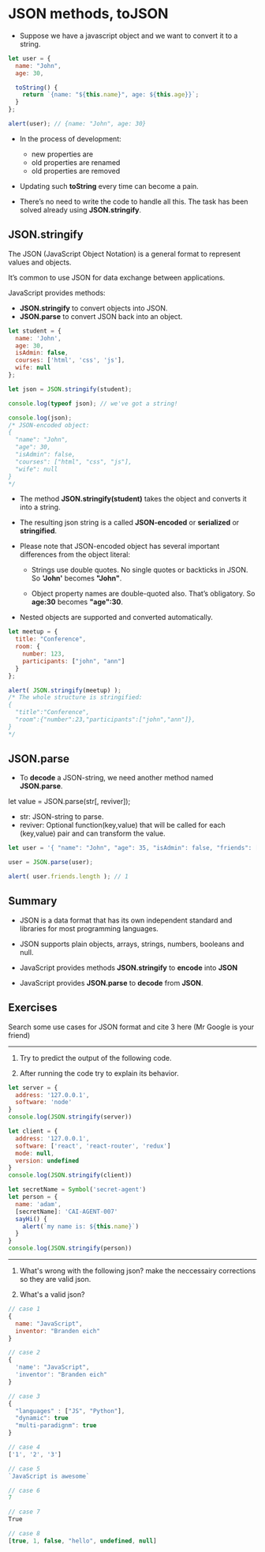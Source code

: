 # JSON methods, toJSON

* Suppose we have a javascript object and we want to convert it to a string.

```javascript
let user = {
  name: "John",
  age: 30,

  toString() {
    return `{name: "${this.name}", age: ${this.age}}`;
  }
};

alert(user); // {name: "John", age: 30}
```

* In the process of development:
  - new properties are
  - old properties are renamed
  - old properties are removed

* Updating such **toString** every time can become a pain.

* There’s no need to write the code to handle all this. The task has been solved already using **JSON.stringify**.

## JSON.stringify

The JSON (JavaScript Object Notation) is a general format to represent values and objects.

It’s common to use JSON for data exchange between applications.

JavaScript provides methods:

* **JSON.stringify** to convert objects into JSON.
* **JSON.parse** to convert JSON back into an object.

```javascript
let student = {
  name: 'John',
  age: 30,
  isAdmin: false,
  courses: ['html', 'css', 'js'],
  wife: null
};

let json = JSON.stringify(student);

console.log(typeof json); // we've got a string!

console.log(json);
/* JSON-encoded object:
{
  "name": "John",
  "age": 30,
  "isAdmin": false,
  "courses": ["html", "css", "js"],
  "wife": null
}
*/
```

* The method **JSON.stringify(student)** takes the object and converts it into a string.

* The resulting json string is a called **JSON-encoded** or **serialized** or **stringified**.

* Please note that JSON-encoded object has several important differences from the object literal:

  - Strings use double quotes. No single quotes or backticks in JSON. So **'John'** becomes **"John"**.

  - Object property names are double-quoted also. That’s obligatory. So **age:30** becomes **"age":30**.



* Nested objects are supported and converted automatically.

```javascript
let meetup = {
  title: "Conference",
  room: {
    number: 123,
    participants: ["john", "ann"]
  }
};

alert( JSON.stringify(meetup) );
/* The whole structure is stringified:
{
  "title":"Conference",
  "room":{"number":23,"participants":["john","ann"]},
}
*/
```

## JSON.parse

* To **decode** a JSON-string, we need another method named **JSON.parse**.

let value = JSON.parse(str[, reviver]);

* str: JSON-string to parse.
* reviver: Optional function(key,value) that will be called for each (key,value) pair and can transform the value.

```javascript
let user = '{ "name": "John", "age": 35, "isAdmin": false, "friends": [0,1,2,3] }';

user = JSON.parse(user);

alert( user.friends.length ); // 1
```

## Summary

* JSON is a data format that has its own independent standard and libraries for most programming languages.

* JSON supports plain objects, arrays, strings, numbers, booleans and null.

* JavaScript provides methods **JSON.stringify** to **encode** into **JSON**
* JavaScript provides **JSON.parse** to **decode** from **JSON**.

## Exercises

Search some use cases for JSON format and cite 3 here (Mr Google is your friend)

<hr>

1. Try to predict the output of the following code.

2. After running the code try to explain its behavior.

```javascript
let server = {
  address: '127.0.0.1',
  software: 'node'
}
console.log(JSON.stringify(server))

let client = {
  address: '127.0.0.1',
  software: ['react', 'react-router', 'redux']
  mode: null,
  version: undefined
}
console.log(JSON.stringify(client))

let secretName = Symbol('secret-agent')
let person = {
  name: 'adam',
  [secretName]: 'CAI-AGENT-007'
  sayHi() {
    alert(`my name is: ${this.name}`)
  }
}
console.log(JSON.stringify(person))
```

<hr>

1. What's wrong with the following json? make the neccessairy corrections so they are valid json.

2. What's a valid json?

```javascript
// case 1
{
  name: "JavaScript",
  inventor: "Branden eich"
}

// case 2
{
  'name': "JavaScript",
  'inventor': "Branden eich"
}

// case 3
{
  "languages" : ["JS", "Python"],
  "dynamic": true
  "multi-paradignm": true
}

// case 4
['1', '2', '3']

// case 5
`JavaScript is awesome`

// case 6
7

// case 7
True

// case 8
[true, 1, false, "hello", undefined, null]
```

